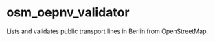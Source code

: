 osm_oepnv_validator
===================

Lists and validates public transport lines in Berlin from OpenStreetMap.